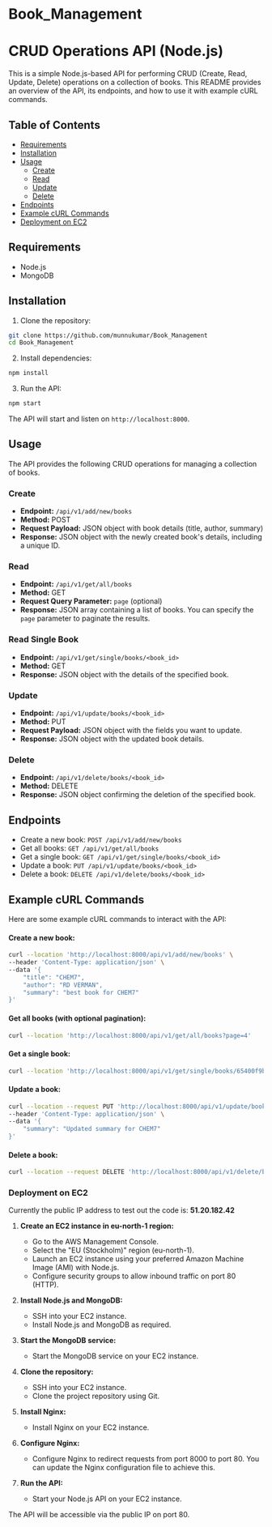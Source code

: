 # Book_Management


# CRUD Operations API (Node.js)

This is a simple Node.js-based API for performing CRUD (Create, Read, Update, Delete) operations on a collection of books. This README provides an overview of the API, its endpoints, and how to use it with example cURL commands.

## Table of Contents

- [Requirements](#requirements)
- [Installation](#installation)
- [Usage](#usage)
  - [Create](#create)
  - [Read](#read)
  - [Update](#update)
  - [Delete](#delete)
- [Endpoints](#endpoints)
- [Example cURL Commands](#example-curl-commands)
- [Deployment on EC2](#deployment-on-ec2)

## Requirements

- Node.js
- MongoDB

## Installation

1. Clone the repository:

```bash
git clone https://github.com/munnukumar/Book_Management
cd Book_Management
```

2. Install dependencies:

```bash
npm install
```

3. Run the API:

```bash
npm start
```

The API will start and listen on `http://localhost:8000`.

## Usage

The API provides the following CRUD operations for managing a collection of books.

### Create

- **Endpoint:** `/api/v1/add/new/books`
- **Method:** POST
- **Request Payload:** JSON object with book details (title, author, summary)
- **Response:** JSON object with the newly created book's details, including a unique ID.

### Read

- **Endpoint:** `/api/v1/get/all/books`
- **Method:** GET
- **Request Query Parameter:** `page` (optional)
- **Response:** JSON array containing a list of books. You can specify the `page` parameter to paginate the results.

### Read Single Book

- **Endpoint:** `/api/v1/get/single/books/<book_id>`
- **Method:** GET
- **Response:** JSON object with the details of the specified book.

### Update

- **Endpoint:** `/api/v1/update/books/<book_id>`
- **Method:** PUT
- **Request Payload:** JSON object with the fields you want to update.
- **Response:** JSON object with the updated book details.

### Delete

- **Endpoint:** `/api/v1/delete/books/<book_id>`
- **Method:** DELETE
- **Response:** JSON object confirming the deletion of the specified book.

## Endpoints

- Create a new book: `POST /api/v1/add/new/books`
- Get all books: `GET /api/v1/get/all/books`
- Get a single book: `GET /api/v1/get/single/books/<book_id>`
- Update a book: `PUT /api/v1/update/books/<book_id>`
- Delete a book: `DELETE /api/v1/delete/books/<book_id>`

## Example cURL Commands

Here are some example cURL commands to interact with the API:

#### Create a new book:

```bash
curl --location 'http://localhost:8000/api/v1/add/new/books' \
--header 'Content-Type: application/json' \
--data '{
    "title": "CHEM7",
    "author": "RD VERMAN",
    "summary": "best book for CHEM7"
}'
```

#### Get all books (with optional pagination):

```bash
curl --location 'http://localhost:8000/api/v1/get/all/books?page=4'
```

#### Get a single book:

```bash
curl --location 'http://localhost:8000/api/v1/get/single/books/65400f9b2ba7b80488bbecae'
```

#### Update a book:

```bash
curl --location --request PUT 'http://localhost:8000/api/v1/update/books/65400f402ba7b80488bbeca4' \
--header 'Content-Type: application/json' \
--data '{
    "summary": "Updated summary for CHEM7"
}'
```

#### Delete a book:

```bash
curl --location --request DELETE 'http://localhost:8000/api/v1/delete/books/65400f9b2ba7b80488bbecae'
```

### Deployment on EC2

Currently the public IP address to test out the code is: **51.20.182.42**
1. **Create an EC2 instance in eu-north-1 region:**

   - Go to the AWS Management Console.
   - Select the "EU (Stockholm)" region (eu-north-1).
   - Launch an EC2 instance using your preferred Amazon Machine Image (AMI) with Node.js.
   - Configure security groups to allow inbound traffic on port 80 (HTTP).

2. **Install Node.js and MongoDB:**

   - SSH into your EC2 instance.
   - Install Node.js and MongoDB as required.

3. **Start the MongoDB service:**

   - Start the MongoDB service on your EC2 instance.

4. **Clone the repository:**

   - SSH into your EC2 instance.
   - Clone the project repository using Git.

5. **Install Nginx:**

   - Install Nginx on your EC2 instance.

6. **Configure Nginx:**

   - Configure Nginx to redirect requests from port 8000 to port 80. You can update the Nginx configuration file to achieve this.

7. **Run the API:**

   - Start your Node.js API on your EC2 instance.

The API will be accessible via the public IP on port 80.
